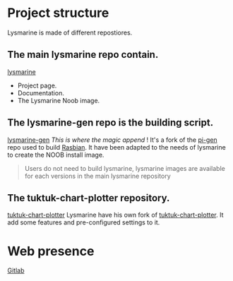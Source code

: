 # Project structure
Lysmarine is made of different repostiores.

## The main lysmarine repo contain.
[lysmarine](https://gitlab.com/lysmarine/lysmarine)
- Project page.
- Documentation.
- The Lysmarine Noob image.

## The lysmarine-gen repo is the building script.
[lysmarine-gen](https://gitlab.com/lysmarine/lysmarine-gen)
*This is where the magic append* !
  It's a fork of the [pi-gen](https://github.com/RPi-Distro/pi-gen) repo used to build [Rasbian](https://www.raspberrypi.org/downloads/raspbian/).
  It have been adapted to the needs of lysmarine to create the NOOB install image.
  > Users do not need to build lysmarine, lysmarine images are available for each versions in the main lysmarine repository

## The tuktuk-chart-plotter repository.
  [tuktuk-chart-plotter](https://gitlab.com/FredericGuilbault/tuktuk-chart-plotter)
  Lysmarine have his own fork of [tuktuk-chart-plotter](https://github.com/vokkim/tuktuk-chart-plotter).
  It add some features and pre-configured settings to it.

# Web presence
[Gitlab](https://gitlab.com/lysmarine)
